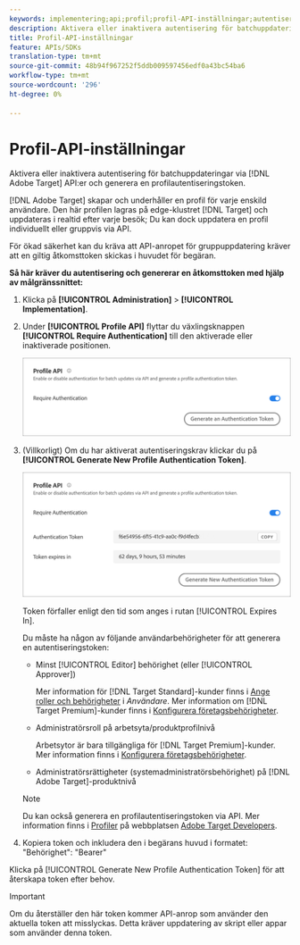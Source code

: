 ```yaml
---
keywords: implementering;api;profil;profil-API-inställningar;autentiseringstoken
description: Aktivera eller inaktivera autentisering för batchuppdateringar via Adobe Target API:er och generera en profilautentiseringstoken.
title: Profil-API-inställningar
feature: APIs/SDKs
translation-type: tm+mt
source-git-commit: 48b94f967252f5ddb009597456edf0a43bc54ba6
workflow-type: tm+mt
source-wordcount: '296'
ht-degree: 0%

---
```



# Profil-API-inställningar

Aktivera eller inaktivera autentisering för batchuppdateringar via [!DNL Adobe Target] API:er och generera en profilautentiseringstoken.

[!DNL Adobe Target] skapar och underhåller en profil för varje enskild användare. Den här profilen lagras på edge-klustret [!DNL Target] och uppdateras i realtid efter varje besök; Du kan dock uppdatera en profil individuellt eller gruppvis via API.

För ökad säkerhet kan du kräva att API-anropet för gruppuppdatering kräver att en giltig åtkomsttoken skickas i huvudet för begäran.

**Så här kräver du autentisering och genererar en åtkomsttoken med hjälp av målgränssnittet:**

1. Klicka på **[!UICONTROL Administration]** > **[!UICONTROL Implementation]**.
1. Under **[!UICONTROL Profile API]** flyttar du växlingsknappen **[!UICONTROL Require Authentication]** till den aktiverade eller inaktiverade positionen.

   ![](assets/profile_api_settings.png)

1. (Villkorligt) Om du har aktiverat autentiseringskrav klickar du på **[!UICONTROL Generate New Profile Authentication Token]**.

   ![](assets/profile_api_settings_2.png)

   Token förfaller enligt den tid som anges i rutan [!UICONTROL Expires In].

   Du måste ha någon av följande användarbehörigheter för att generera en autentiseringstoken:

   * Minst [!UICONTROL Editor] behörighet (eller [!UICONTROL Approver])

      Mer information för [!DNL Target Standard]-kunder finns i [Ange roller och behörigheter](/help/administrating-target/c-user-management/c-user-management/user-management.md#roles-permissions) i *Användare*. Mer information om [!DNL Target Premium]-kunder finns i [Konfigurera företagsbehörigheter](/help/administrating-target/c-user-management/property-channel/properties-overview.md).

   * Administratörsroll på arbetsyta/produktprofilnivå

      Arbetsytor är bara tillgängliga för [!DNL Target Premium]-kunder. Mer information finns i [Konfigurera företagsbehörigheter](/help/administrating-target/c-user-management/property-channel/properties-overview.md).

   * Administratörsrättigheter (systemadministratörsbehörighet) på [!DNL Adobe Target]-produktnivå
   >[!NOTE]
   >
   >Du kan också generera en profilautentiseringstoken via API. Mer information finns i [Profiler](https://developers.adobetarget.com/api/#profiles) på webbplatsen [Adobe Target Developers](https://developers.adobetarget.com/).

1. Kopiera token och inkludera den i begärans huvud i formatet: &quot;Behörighet&quot;: &quot;Bearer&quot;

Klicka på [!UICONTROL Generate New Profile Authentication Token] för att återskapa token efter behov.

>[!IMPORTANT]
>
>Om du återställer den här token kommer API-anrop som använder den aktuella token att misslyckas. Detta kräver uppdatering av skript eller appar som använder denna token.

